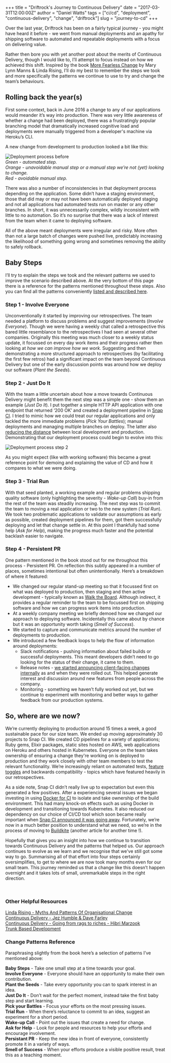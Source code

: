 +++
title = "Driftrock's Journey to Continuous Delivery"
date = "2017-03-31T12:00:00Z"
author = "Daniel Watts"
tags = ["ci/cd", "deployment", "continuous-delivery", "change", "driftrock"]
slug = "journey-to-cd"
+++

Over the last year, Driftrock has been on a fairly typical journey - you might have heard it before - we went from manual deployments and an apathy for shipping software to automated and repeatable deployments with a focus on delivering value.

Rather then bore you with yet another post about the merits of Continuous Delivery, though I would like to, I’ll attempt to focus instead on how we achieved this shift. Inspired by the book [More Fearless Change](https://www.amazon.co.uk/d/Books/More-Fearless-Change-Strategies-Making-Ideas-Happen/0133966445) by Mary Lynn Manns & Linda Rising, I’ll do my best to remember the steps we took and more specifically the patterns we continue to use to try and change the team’s behaviours.

## Rolling back the year(s)
First some context, back in June 2016 a change to any of our applications would meander it’s way into production. There was very little awareness of whether a change had been deployed, there was a frustratingly popular branching model that dramatically increased cognitive load and deployments were manually triggered from a developer's machine via Heroku’s CLI.

A new change from development to production looked a bit like this:

![Deployment process before](/img/articles/journey-to-cd/deployment-process-before.png)
<br />_Green - automated step.<br />
Orange - unavoidable manual step or a manual step we’re not (yet) looking to change.<br />
Red - avoidable manual step._

There was also a number of inconsistencies in that deployment process depending on the application. Some didn’t have a staging environment, those that did may or may not have been automatically deployed staging and not all applications had automated tests run on master or any other branches. In short, it was unnecessarily complex, wildly inconsistent with little to no automation. So it’s no surprise that there was a lack of interest from the team when it came to deploying software.

All of the above meant deployments were irregular and risky. More often than not a large batch of changes were pushed live, predictably increasing the likelihood of something going wrong and sometimes removing the ability to safely rollback.

## Baby Steps
I’ll try to explain the steps we took and the relevant patterns we used to improve the scenario described above. At the very bottom of this page there is a reference for the patterns mentioned throughout these steps. Also you can find all the patterns conveniently [listed and described here](http://nebula.wsimg.com/4e8937e14b7a33327914aceddd3b11c0?AccessKeyId=C3C1767177F54BB8BF89&disposition=0&alloworigin=1).

### Step 1 - Involve Everyone
Unconventionally it started by improving our retrospectives. The team needed a platform to discuss problems and suggest improvements (_Involve Everyone_). Though we were having a weekly chat called a retrospective this bared little resemblance to the retrospectives I had seen at several other companies. Originally this meeting was much closer to a weekly status update, it focussed on every day work items and their progress rather then looking at _how we can improve how we work_. Suggesting and then demonstrating a more structured approach to retrospectives (by facilitating the first few retros) had a significant impact on the team beyond Continuous Delivery but one of the early discussion points was around how we deploy our software (_Plant the Seeds_).

### Step 2 - Just Do It
With the team a little uncertain about how a move towards Continuous Delivery might benefit them the next step was a simple one - show them an example (_Just Do It_). I put together a simple HTTP API application with one endpoint that returned ‘200 OK’ and created a deployment pipeline in [Snap CI](https://snap-ci.com/). I tried to mimic how we could treat our regular applications and only tackled the more immediate problems (_Pick Your Battles_); manual deployments and managing multiple branches on deploy. The latter also [reducing the distance](https://trunkbaseddevelopment.com/5-min-overview/) between local development and production. Demonstrating that our deployment process could begin to evolve into this:

![Deployment process step 2](/img/articles/journey-to-cd/deployment-process-after.png)

As you might expect (like with working software) this became a great reference point for demoing and explaining the value of CD and how it compares to what we were doing.

### Step 3 - Trial Run
With that seed planted, a working example and regular problems shipping quality software (only highlighting the severity - _Wake-up Call_) buy-in from the rest of the team was steadily increasing. The next step was to commit the team to moving a real application or two to the new system (_Trial Run_). We took two problematic applications to validate our assumptions as early as possible, created deployment pipelines for them, got them successfully deploying and let that change settle in. At this point I thankfully had some help (_Ask for Help_), making the progress much faster and the potential backlash easier to navigate.

### Step 4 - Persistent PR
One pattern mentioned in the book stood out for me throughout this process - Persistent PR. On reflection this subtly appeared in a number of places, sometimes intentional but often unintentionally. Here’s a breakdown of where it featured:

* We changed our regular stand-up meeting so that it focussed first on what was deployed to production, then staging and then active development - typically known as [Walk the Board](https://blog.matthewbutt.com/2016/05/16/reinvigorating-a-daily-stand-up-by-walking-the-board/). Although indirect, it provides a regular reminder to the team to be focussed first on shipping software and how we can progress work items into production.
* At a weekly company meeting we briefly demoed how we changed our approach to deploying software. Incidentally this came about by chance but it was an opportunity worth taking (_Smell of Success_).
* We started to capture and communicate metrics around the number of deployments to production.
* We introduced a few feedback loops to help the flow of information around deployments:
    * Slack notifications - pushing information about failed builds or successful deployments. This meant developers didn’t need to go looking for the status of their change, it came to them.
    * Release notes - [we started announcing client-facing changes internally](http://tech.driftrock.com/post/release-notes/) as and when they were rolled out. This helped generate interest and discussion around new features from people across the company.
    * Monitoring - something we haven’t fully worked out yet, but we continue to experiment with monitoring and better ways to gather feedback from our production systems.

## So, where are we now?
We’re currently deploying to production around 15 times a week, a good sustainable pace for our size team. We ended up moving approximately 30 projects to Snap CI. We created CD pipelines for a variety of applications; Ruby gems, Elixir packages, static sites hosted on AWS, web applications on Heroku and others hosted in Kubernetes. Everyone on the team takes ownership of ensuring a change they're working on is deployed to production and they work closely with other team members to test the relevant functionality. We’re increasingly reliant on automated tests, [feature toggles](https://martinfowler.com/articles/feature-toggles.html) and backwards compatibility - topics which have featured heavily in our retrospectives.

As a side note, Snap CI didn’t really live up to expectation but even this generated a few positives. After a experiencing several issues we began investing in using [Docker for CI](http://tech.driftrock.com/post/speeding-up-ci-tests-using-docker/) to isolate and take ownership of the build environment. This had many knock-on effects such as using Docker in development and transitioning towards Kubernetes. It also reduced our dependency on our choice of CI/CD tool which soon became really important when [Snap CI announced it was going away](https://blog.snap-ci.com/blog/2017/02/06/2017-02-06-snap-announcement/). Fortunately, we’re now in a much better position to understand what we need, so we’re in the process of moving to [Buildkite](https://buildkite.com) (another article for another time !).

Hopefully that gives you an insight into how we continue to transition towards Continuous Delivery and the patterns that helped us. Our approach continues to evolve as we learn and we recognise that we've still got some way to go. Summarising all of that effort into four steps certainly oversimplifies, to get to where we are now took many months even for our small team. This journey reminded us that a change like this doesn’t happen overnight and it takes lots of small, unremarkable steps in the right direction.

&nbsp;

### Other Helpful Resources
[Linda Rising - Myths And Patterns Of Organisational Change](https://vimeo.com/123616200)<br />
[Continuous Delivery - Jez Humble & Dave Farley](https://www.amazon.com/gp/product/0321601912)<br />
[Continuous Delivery - Going from rags to riches - Hibri Marzook](http://www.hibri.net/2016/06/18/continuous-delivery-rags-to-riches/) <br />
[Trunk Based Development](https://trunkbaseddevelopment.com/)<br />

### Change Patterns Reference
Paraphrasing slightly from the book here’s a selection of patterns I’ve mentioned above:

**Baby Steps** - Take one small step at a time towards your goal.<br />
**Involve Everyone** - Everyone should have an opportunity to make their own contribution.<br />
**Plant the Seeds** - Take every opportunity you can to spark interest in an idea.<br />
**Just Do It** - Don’t wait for the perfect moment, instead take the first baby step and start learning.<br />
**Pick your Battles** - Focus your efforts on the most pressing issues.<br />
**Trial Run** - When there’s reluctance to commit to an idea, suggest an experiment for a short period.<br />
**Wake-up Call** - Point out the issues that create a need for change.<br />
**Ask for Help** - Look for people and resources to help your efforts and encourage involvement.<br />
**Persistant PR** - Keep the new idea in front of everyone, consistently promote it in a variety of ways.<br />
**Smell of Success** - When your efforts produce a visible positive result, treat this as a teaching moment.<br />
